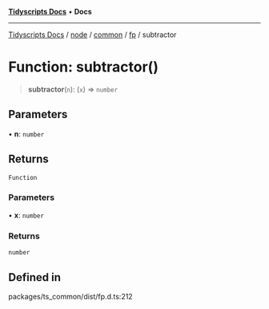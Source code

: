[**Tidyscripts Docs**](../../../../../../../README.md) • **Docs**

***

[Tidyscripts Docs](../../../../../../../globals.md) / [node](../../../../../README.md) / [common](../../../README.md) / [fp](../README.md) / subtractor

# Function: subtractor()

> **subtractor**(`n`): (`x`) => `number`

## Parameters

• **n**: `number`

## Returns

`Function`

### Parameters

• **x**: `number`

### Returns

`number`

## Defined in

packages/ts\_common/dist/fp.d.ts:212
